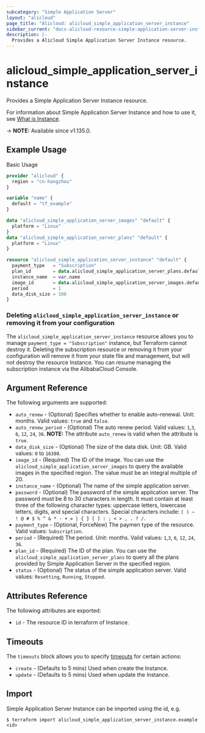 ```yaml
---
subcategory: "Simple Application Server"
layout: "alicloud"
page_title: "Alicloud: alicloud_simple_application_server_instance"
sidebar_current: "docs-alicloud-resource-simple-application-server-instance"
description: |-
  Provides a Alicloud Simple Application Server Instance resource.
---
```


# alicloud_simple_application_server_instance

Provides a Simple Application Server Instance resource.

For information about Simple Application Server Instance and how to use it, see [What is Instance](https://www.alibabacloud.com/help/doc-detail/190440.htm).

-> **NOTE:** Available since v1.135.0.

## Example Usage

Basic Usage

```terraform
provider "alicloud" {
  region = "cn-hangzhou"
}

variable "name" {
  default = "tf_example"
}

data "alicloud_simple_application_server_images" "default" {
  platform = "Linux"
}
data "alicloud_simple_application_server_plans" "default" {
  platform = "Linux"
}

resource "alicloud_simple_application_server_instance" "default" {
  payment_type   = "Subscription"
  plan_id        = data.alicloud_simple_application_server_plans.default.plans.0.id
  instance_name  = var.name
  image_id       = data.alicloud_simple_application_server_images.default.images.0.id
  period         = 1
  data_disk_size = 100
}
```

### Deleting `alicloud_simple_application_server_instance` or removing it from your configuration

The `alicloud_simple_application_server_instance` resource allows you to manage `payment_type = "Subscription"` instance, but Terraform cannot destroy it.
Deleting the subscription resource or removing it from your configuration will remove it from your state file and management, but will not destroy the resource Instance.
You can resume managing the subscription instance via the AlibabaCloud Console.

## Argument Reference

The following arguments are supported:

* `auto_renew` - (Optional) Specifies whether to enable auto-renewal. Unit: months. Valid values: `true` and `false`.
* `auto_renew_period` - (Optional) The auto renew period. Valid values: `1`,`3`, `6`, `12`, `24`, `36`. **NOTE:** The attribute `auto_renew` is valid when the attribute is `true`.
* `data_disk_size` - (Optional) The size of the data disk. Unit: GB. Valid values: `0` to `16380`.
* `image_id` - (Required) The ID of the image.  You can use the `alicloud_simple_application_server_images` to query the available images in the specified region. The value must be an integral multiple of 20.
* `instance_name` - (Optional) The name of the simple application server.
* `password` - (Optional) The password of the simple application server. The password must be 8 to 30 characters in length. It must contain at least three of the following character types: uppercase letters, lowercase letters, digits, and special characters. Special characters include: `( ) ~ ! @ # $ % ^ & * - + = | { } [ ] : ; < > , . ? /`.
* `payment_type` - (Optional, ForceNew) The paymen type of the resource. Valid values: `Subscription`.
* `period` - (Required) The period. Unit: months. Valid values: `1`,`3`, `6`, `12`, `24`, `36`.
* `plan_id` - (Required) The ID of the plan. You can use the `alicloud_simple_application_server_plans`  to query all the plans provided by Simple Application Server in the specified region.
* `status` - (Optional) The status of the simple application server. Valid values: `Resetting`, `Running`, `Stopped`.

## Attributes Reference

The following attributes are exported:

* `id` - The resource ID in terraform of Instance.

## Timeouts

The `timeouts` block allows you to specify [timeouts](https://www.terraform.io/docs/configuration-0-11/resources.html#timeouts) for certain actions:

* `create` - (Defaults to 5 mins) Used when create the Instance.
* `update` - (Defaults to 5 mins) Used when update the Instance.

## Import

Simple Application Server Instance can be imported using the id, e.g.

```shell
$ terraform import alicloud_simple_application_server_instance.example <id>
```
